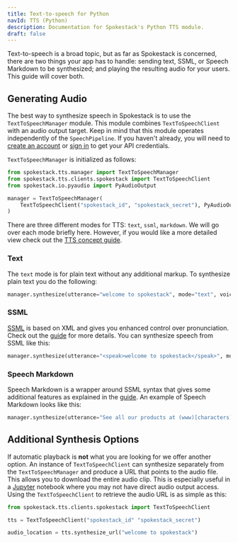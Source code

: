 ```yaml
---
title: Text-to-speech for Python
navId: TTS (Python)
description: Documentation for Spokestack's Python TTS module.
draft: false
---
```


Text-to-speech is a broad topic, but as far as Spokestack is concerned, there are two things your app has to handle: sending text, SSML, or Speech Markdown to be synthesized; and playing the resulting audio for your users. This guide will cover both.

## Generating Audio

The best way to synthesize speech in Spokestack is to use the `TextToSpeechManager` module. This module combines `TextToSpeechClient` with an audio output target. Keep in mind that this module operates independently of the `SpeechPipeline`. If you haven't already, you will need to [create an account](/create) or [sign in](/login) to get your API credentials.

`TextToSpeechManager` is initialized as follows:

```python
from spokestack.tts.manager import TextToSpeechManager
from spokestack.tts.clients.spokestack import TextToSpeechClient
from spokestack.io.pyaudio import PyAudioOutput

manager = TextToSpeechManager(
    TextToSpeechClient("spokestack_id", "spokestack_secret"), PyAudioOutput()
)

```

There are three different modes for TTS: `text`, `ssml`, `markdown`. We will go over each mode briefly here. However, if you would like a more detailed view check out the [TTS concept guide](docs/concepts/tts).

### Text

The `text` mode is for plain text without any additional markup. To synthesize plain text you do the following:

```python
manager.synthesize(utterance="welcome to spokestack", mode="text", voice="demo-male")
```

### SSML

[SSML](https://www.w3.org/TR/speech-synthesis11/) is based on XML and gives you enhanced control over pronunciation. Check out the [guide](docs/concepts/tts) for more details. You can synthesize speech from SSML like this:

```python
manager.synthesize(utterance="<speak>welcome to spokestack</speak>", mode="text", voice="demo-male")
```

### Speech Markdown

Speech Markdown is a wrapper around SSML syntax that gives some additional features as explained in the [guide](docs/concepts/tts). An example of Speech Markdown looks like this:

```python
manager.synthesize(utterance="See all our products at (www)[characters] dot my company dot com.", mode="text", voice="demo-male")
```

## Additional Synthesis Options
If automatic playback is **not** what you are looking for we offer another option. An instance of
`TextToSpeechClient` can synthesize separately from the `TextToSpeechManager` and produce a URL that points to the audio file. This allows you to download the entire audio clip. This is especially useful in a [Jupyter](https://jupyter.org/) notebook where you may not have direct audio output access. Using the `TextToSpeechClient` to retrieve the audio URL is as simple as this:

```python
from spokestack.tts.clients.spokestack import TextToSpeechClient

tts = TextToSpeechClient("spokestack_id" "spokestack_secret")

audio_location = tts.synthesize_url("welcome to spokestack")
```

